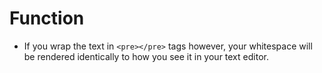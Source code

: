 # Function
- If you wrap the text in `<pre></pre>` tags however, your whitespace will be rendered identically to how you see it in your text editor.